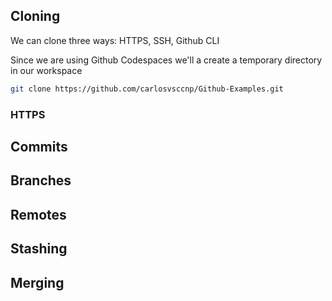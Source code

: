 ## Cloning

We can clone three ways: HTTPS, SSH, Github CLI

Since we are using Github Codespaces we'll a create a temporary directory in our workspace

```sh
git clone https://github.com/carlosvsccnp/Github-Examples.git
```

### HTTPS




## Commits


## Branches


## Remotes


## Stashing


## Merging

